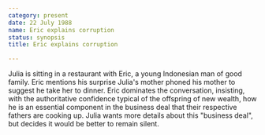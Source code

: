 ```yaml
---
category: present
date: 22 July 1988
name: Eric explains corruption
status: synopsis
title: Eric explains corruption

---
```

Julia is sitting in a restaurant
with Eric, a young Indonesian man of good family. Eric mentions his
surprise Julia's mother phoned his mother to suggest he take her to
dinner. Eric dominates the conversation, insisting, with the
authoritative confidence typical of the offspring of new wealth, how he
is an essential component in the business deal that their respective
fathers are cooking up. Julia wants more details about this "business
deal", but decides it would be better to remain silent.
